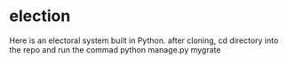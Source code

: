 # election
Here is an electoral system built in Python. after cloning, cd directory into the repo and run the commad python manage.py  mygrate
